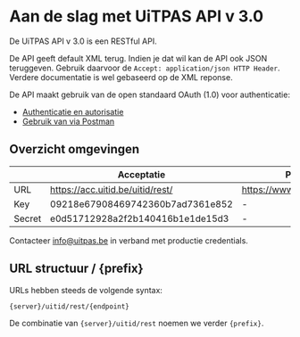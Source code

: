 ---
---

# Aan de slag met UiTPAS API v 3.0

De UiTPAS API v 3.0 is een RESTful API. 

De API geeft default XML terug. Indien je dat wil kan de API ook JSON teruggeven. Gebruik daarvoor de ```Accept: application/json HTTP Header```. Verdere documentatie is wel gebaseerd op de XML reponse.

De API maakt gebruik van de open standaard OAuth (1.0) voor authenticatie:

* [Authenticatie en autorisatie](http://documentatie.uitdatabank.be/content/authenticatie-autorisatie/latest/index.html)
* [Gebruik van via Postman](http://documentatie.uitdatabank.be/content/authenticatie-autorisatie/latest/postman/ )

## Overzicht omgevingen

|  | Acceptatie | Productie |
| --- | --- | --- |
| URL | https://acc.uitid.be/uitid/rest/ | https://www.uitid.be/uitid/rest/ |
| Key | 09218e67908469742360b7ad7361e852 | - |
| Secret | e0d51712928a2f2b140416b1e1de15d3 | - |

Contacteer info@uitpas.be in verband met productie credentials.

## URL structuur / {prefix}

URLs hebben steeds de volgende syntax:

```
{server}/uitid/rest/{endpoint}
```

De combinatie van ```{server}/uitid/rest``` noemen we verder ```{prefix}```.